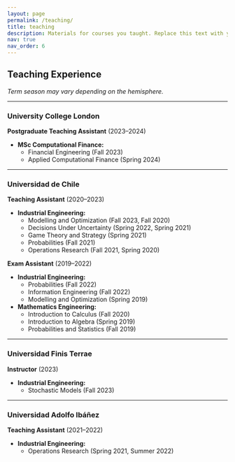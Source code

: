 ```yaml
---
layout: page
permalink: /teaching/
title: teaching
description: Materials for courses you taught. Replace this text with your description.
nav: true
nav_order: 6
---
```


## Teaching Experience

*Term season may vary depending on the hemisphere.*

---

### University College London

**Postgraduate Teaching Assistant** (2023–2024)  
- **MSc Computational Finance:**  
  - Financial Engineering (Fall 2023)  
  - Applied Computational Finance (Spring 2024)

---

### Universidad de Chile

**Teaching Assistant** (2020–2023)  
- **Industrial Engineering:**  
  - Modelling and Optimization (Fall 2023, Fall 2020)  
  - Decisions Under Uncertainty (Spring 2022, Spring 2021)  
  - Game Theory and Strategy (Spring 2021)  
  - Probabilities (Fall 2021)  
  - Operations Research (Fall 2021, Spring 2020)

**Exam Assistant** (2019–2022)  
- **Industrial Engineering:**  
  - Probabilities (Fall 2022)  
  - Information Engineering (Fall 2022)  
  - Modelling and Optimization (Spring 2019)  
- **Mathematics Engineering:**  
  - Introduction to Calculus (Fall 2020)  
  - Introduction to Algebra (Spring 2019)  
  - Probabilities and Statistics (Fall 2019)

---

### Universidad Finis Terrae

**Instructor** (2023)  
- **Industrial Engineering:**  
  - Stochastic Models (Fall 2023)

---

### Universidad Adolfo Ibáñez

**Teaching Assistant** (2021–2022)  
- **Industrial Engineering:**  
  - Operations Research (Spring 2021, Summer 2022)
